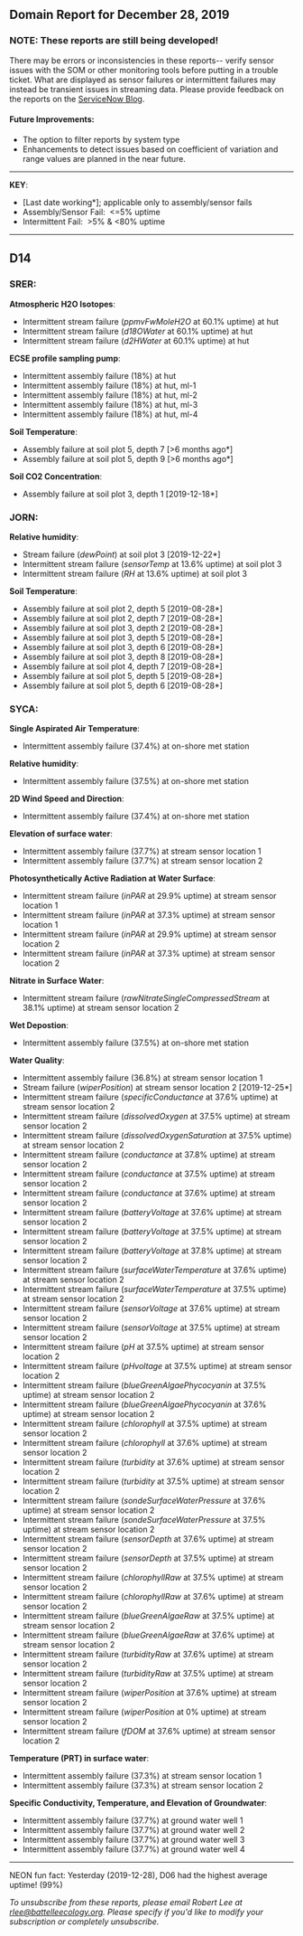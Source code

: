 ## Domain Report for December 28, 2019


### NOTE: These reports are still being developed!
There may be errors or inconsistencies in these reports-- verify sensor issues with the SOM or other monitoring tools before putting in a trouble ticket. What are displayed as sensor failures or intermittent failures may instead be transient issues in streaming data.
Please provide feedback on the reports on the [ServiceNow Blog](https://neon.service-now.com/community?id=community_blog&sys_id=9b4fbe8adbed734017ecf9041d9619be).

#### Future Improvements: 
 - The option to filter reports by system type 
 - Enhancements to detect issues based on coefficient of variation and range values are planned in the near future.

***

**KEY**:

 - [Last date working*]; applicable only to assembly/sensor fails
 - Assembly/Sensor Fail:&nbsp;&nbsp;<=5% uptime
 - Intermittent Fail:&nbsp;&nbsp;>5% & <80% uptime

***
## D14

### SRER:

**Atmospheric H2O Isotopes**:
 - Intermittent stream failure (_ppmvFwMoleH2O_ at 60.1% uptime) at hut
 - Intermittent stream failure (_d18OWater_ at 60.1% uptime) at hut
 - Intermittent stream failure (_d2HWater_ at 60.1% uptime) at hut

**ECSE profile sampling pump**:
 - Intermittent assembly failure (18%) at hut
 - Intermittent assembly failure (18%) at hut, ml-1
 - Intermittent assembly failure (18%) at hut, ml-2
 - Intermittent assembly failure (18%) at hut, ml-3
 - Intermittent assembly failure (18%) at hut, ml-4

**Soil Temperature**:
 - Assembly failure at soil plot 5, depth 7 [>6 months ago*]
 - Assembly failure at soil plot 5, depth 9 [>6 months ago*]

**Soil CO2 Concentration**:
 - Assembly failure at soil plot 3, depth 1 [2019-12-18*]

### JORN:

**Relative humidity**:
 - Stream failure (_dewPoint_) at soil plot 3 [2019-12-22*]
 - Intermittent stream failure (_sensorTemp_ at 13.6% uptime) at soil plot 3
 - Intermittent stream failure (_RH_ at 13.6% uptime) at soil plot 3

**Soil Temperature**:
 - Assembly failure at soil plot 2, depth 5 [2019-08-28*]
 - Assembly failure at soil plot 2, depth 7 [2019-08-28*]
 - Assembly failure at soil plot 3, depth 2 [2019-08-28*]
 - Assembly failure at soil plot 3, depth 5 [2019-08-28*]
 - Assembly failure at soil plot 3, depth 6 [2019-08-28*]
 - Assembly failure at soil plot 3, depth 8 [2019-08-28*]
 - Assembly failure at soil plot 4, depth 7 [2019-08-28*]
 - Assembly failure at soil plot 5, depth 5 [2019-08-28*]
 - Assembly failure at soil plot 5, depth 6 [2019-08-28*]

### SYCA:

**Single Aspirated Air Temperature**:
 - Intermittent assembly failure (37.4%) at on-shore met station

**Relative humidity**:
 - Intermittent assembly failure (37.5%) at on-shore met station

**2D Wind Speed and Direction**:
 - Intermittent assembly failure (37.4%) at on-shore met station

**Elevation of surface water**:
 - Intermittent assembly failure (37.7%) at stream sensor location 1
 - Intermittent assembly failure (37.7%) at stream sensor location 2

**Photosynthetically Active Radiation at Water Surface**:
 - Intermittent stream failure (_inPAR_ at 29.9% uptime) at stream sensor location 1
 - Intermittent stream failure (_inPAR_ at 37.3% uptime) at stream sensor location 1
 - Intermittent stream failure (_inPAR_ at 29.9% uptime) at stream sensor location 2
 - Intermittent stream failure (_inPAR_ at 37.3% uptime) at stream sensor location 2

**Nitrate in Surface Water**:
 - Intermittent stream failure (_rawNitrateSingleCompressedStream_ at 38.1% uptime) at stream sensor location 2

**Wet Depostion**:
 - Intermittent assembly failure (37.5%) at on-shore met station

**Water Quality**:
 - Intermittent assembly failure (36.8%) at stream sensor location 1
 - Stream failure (_wiperPosition_) at stream sensor location 2 [2019-12-25*]
 - Intermittent stream failure (_specificConductance_ at 37.6% uptime) at stream sensor location 2
 - Intermittent stream failure (_dissolvedOxygen_ at 37.5% uptime) at stream sensor location 2
 - Intermittent stream failure (_dissolvedOxygenSaturation_ at 37.5% uptime) at stream sensor location 2
 - Intermittent stream failure (_conductance_ at 37.8% uptime) at stream sensor location 2
 - Intermittent stream failure (_conductance_ at 37.5% uptime) at stream sensor location 2
 - Intermittent stream failure (_conductance_ at 37.6% uptime) at stream sensor location 2
 - Intermittent stream failure (_batteryVoltage_ at 37.6% uptime) at stream sensor location 2
 - Intermittent stream failure (_batteryVoltage_ at 37.5% uptime) at stream sensor location 2
 - Intermittent stream failure (_batteryVoltage_ at 37.8% uptime) at stream sensor location 2
 - Intermittent stream failure (_surfaceWaterTemperature_ at 37.6% uptime) at stream sensor location 2
 - Intermittent stream failure (_surfaceWaterTemperature_ at 37.5% uptime) at stream sensor location 2
 - Intermittent stream failure (_sensorVoltage_ at 37.6% uptime) at stream sensor location 2
 - Intermittent stream failure (_sensorVoltage_ at 37.5% uptime) at stream sensor location 2
 - Intermittent stream failure (_pH_ at 37.5% uptime) at stream sensor location 2
 - Intermittent stream failure (_pHvoltage_ at 37.5% uptime) at stream sensor location 2
 - Intermittent stream failure (_blueGreenAlgaePhycocyanin_ at 37.5% uptime) at stream sensor location 2
 - Intermittent stream failure (_blueGreenAlgaePhycocyanin_ at 37.6% uptime) at stream sensor location 2
 - Intermittent stream failure (_chlorophyll_ at 37.5% uptime) at stream sensor location 2
 - Intermittent stream failure (_chlorophyll_ at 37.6% uptime) at stream sensor location 2
 - Intermittent stream failure (_turbidity_ at 37.6% uptime) at stream sensor location 2
 - Intermittent stream failure (_turbidity_ at 37.5% uptime) at stream sensor location 2
 - Intermittent stream failure (_sondeSurfaceWaterPressure_ at 37.6% uptime) at stream sensor location 2
 - Intermittent stream failure (_sondeSurfaceWaterPressure_ at 37.5% uptime) at stream sensor location 2
 - Intermittent stream failure (_sensorDepth_ at 37.6% uptime) at stream sensor location 2
 - Intermittent stream failure (_sensorDepth_ at 37.5% uptime) at stream sensor location 2
 - Intermittent stream failure (_chlorophyllRaw_ at 37.5% uptime) at stream sensor location 2
 - Intermittent stream failure (_chlorophyllRaw_ at 37.6% uptime) at stream sensor location 2
 - Intermittent stream failure (_blueGreenAlgaeRaw_ at 37.5% uptime) at stream sensor location 2
 - Intermittent stream failure (_blueGreenAlgaeRaw_ at 37.6% uptime) at stream sensor location 2
 - Intermittent stream failure (_turbidityRaw_ at 37.6% uptime) at stream sensor location 2
 - Intermittent stream failure (_turbidityRaw_ at 37.5% uptime) at stream sensor location 2
 - Intermittent stream failure (_wiperPosition_ at 37.6% uptime) at stream sensor location 2
 - Intermittent stream failure (_wiperPosition_ at 0% uptime) at stream sensor location 2
 - Intermittent stream failure (_fDOM_ at 37.6% uptime) at stream sensor location 2

**Temperature (PRT) in surface water**:
 - Intermittent assembly failure (37.3%) at stream sensor location 1
 - Intermittent assembly failure (37.3%) at stream sensor location 2

**Specific Conductivity, Temperature, and Elevation of Groundwater**:
 - Intermittent assembly failure (37.7%) at ground water well 1
 - Intermittent assembly failure (37.7%) at ground water well 2
 - Intermittent assembly failure (37.7%) at ground water well 3
 - Intermittent assembly failure (37.7%) at ground water well 4

***
NEON fun fact: Yesterday (2019-12-28), D06 had the highest average uptime! (99%)

_To unsubscribe from these reports, please email Robert Lee at rlee@battelleecology.org. Please specify if you'd like to modify your subscription or completely unsubscribe._
